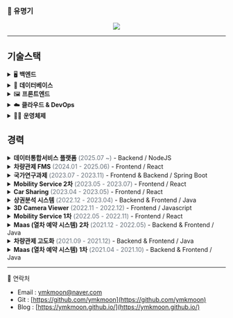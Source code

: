 ### 👋 유명기 

<!--
**ymkmoon/ymkmoon** is a ✨ _special_ ✨ repository because its `README.md` (this file) appears on your GitHub profile.

Here are some ideas to get you started:

- 🔭 I’m currently working on ...
- 🌱 I’m currently learning ...
- 👯 I’m looking to collaborate on ...
- 🤔 I’m looking for help with ...
- 💬 Ask me about ...
- 📫 How to reach me: ...
- 😄 Pronouns: ...
- ⚡ Fun fact: ...
-->

<!-- profile viewers count -->
<div align=center>


![](https://komarev.com/ghpvc/?username=ymkmoon&color=brightgreen)

<!-- [![Hits](https://hits.seeyoufarm.com/api/count/incr/badge.svg?url=https%3A%2F%2Fgithub.com%2Fymkmoon&count_bg=%23BDBDBD&title_bg=%238C8C8C&icon=&icon_color=%23BDBDBD&title=hits&edge_flat=false)](https://hits.seeyoufarm.com) -->

</div>

<!-- Github Stats -->
<!-- [![ymkmoon's github stats](https://github-readme-stats.vercel.app/api?username=ymkmoon&count_private=true&show_icons=true)](https://github.com/ymkmoon/github-readme-stats) -->
<!-- [![Most Used Languages](https://github-readme-stats.vercel.app/api/top-langs/?username=ymkmoon&layout=compact&langs_count=10&hide=css,scss)](https://github.com/ymkmoon/github-readme-stats) -->

<hr>

## 기술스택

<details>
<summary>🖥️ <strong>백엔드</strong></summary>

- **Java**  
  JPA와 MyBatis를 활용한 RESTful API 개발 경험  
- **Node.js**  
  Express 기반의 서버 구축 및 GraphQL API 개발

</details>

<details>
<summary>🧱 <strong>데이터베이스</strong></summary>

- **PostgreSQL**, **MySQL**  
  복잡한 쿼리 작성 및 성능 튜닝 경험 보유

</details>

<details>
<summary>🖼️ <strong>프론트엔드</strong></summary>

- **React**  
  상태 관리 및 컴포넌트 기반 UI 개발

</details>

<details>
<summary>☁️ <strong>클라우드 & DevOps</strong></summary>

- **AWS**  
  EC2, S3, CodeDeploy를 활용한 인프라 구성 및 자동 배포  
- **Docker**  
  개발 환경 컨테이너화 및 배포 자동화 경험  
- **Jenkins**  
  CI/CD 파이프라인 구축 및 운영  
- **Nginx**  
  정적 파일 서빙 및 리버스 프록시 설정 경험

</details>

<details>
<summary>🧑‍💻 <strong>운영체제</strong></summary>

- **Linux**  
  CentOS, Rocky Linux, Ubuntu 환경에서의 서버 운영 및 쉘 스크립트 작성 경험

</details>


## 경력

<details>
<summary><strong>데이터통합서비스 플랫폼</strong> <span style="color:#6a737d;">(2025.07 ~)</span> - Backend / NodeJS</summary>

| 구분           | 내용                                                                                   |
|----------------|----------------------------------------------------------------------------------------|
| 📅 프로젝트 설명 | 각 업무에 대한 결과 입력 및 업무 싸이클을 통한 자동 생성                                            |
| 🎯 담당분야      | Backend, 인프라 관리, DB 구성                                                               |
| 🛠️ 사용기술      | <code>NodeJS</code>, <code>GraphQL</code>, <code>Docker</code>, <code>Nginx</code>              |
| 📝 업무내용      | CRUD API 개발, 스케줄러 개발, 초기스크립트 정리, 도커를 이용한 이미지 생성과 컨테이너 실행                    |

</details>

<details>
<summary><strong>차량관제 FMS</strong> <span style="color:#6a737d;">(2024.01 - 2025.06)</span> - Frontend / React</summary>

| 구분           | 내용                                                                                   |
|----------------|----------------------------------------------------------------------------------------|
| 📅 프로젝트 설명 | 차량 단말(IoT) 데이터를 이용해 차량 관제와 관리를 제공하는 서비스                                         |
| 🎯 담당분야      | Frontend, 담당 AWS 인프라 관리                                                              |
| 🛠️ 사용기술      | <code>React</code>, <code>Nginx</code>, <code>AWS (S3, Codedeploy, EC2)</code>               |
| 📝 업무내용      | 고객용 APP, 관리자용 WEB 신규 개발 및 Github Action과 AWS를 이용한 CICD 구축                              |

</details>

<details>
<summary><strong>국가연구과제</strong> <span style="color:#6a737d;">(2023.07 - 2023.11)</span> - Frontend & Backend / Spring Boot</summary>

| 구분           | 내용                                                                                   |
|----------------|----------------------------------------------------------------------------------------|
| 📅 프로젝트 설명 | 실내 측위 데이터를 이용해 원하는 위치의 예상 값을 계산(보간 처리)하여 제공하는 서비스                                |
| 🎯 담당분야      | Frontend, Backend                                                                      |
| 🛠️ 사용기술      | <code>Spring Boot</code>, <code>Java</code>, <code>React</code>, <code>Typescript</code>, <code>MongoDB</code>, <code>JPA</code>, <code>Querydsl</code> |
| 📝 업무내용      | 실내 측위 데이터 시각화 및 정제, 좌표계 변환과 IDW 보간법을 이용한 데이터 제공                                       |

</details>

<details>
<summary><strong>Mobility Service 2차</strong> <span style="color:#6a737d;">(2023.05 - 2023.07)</span> - Frontend / React</summary>

| 구분           | 내용                                                                                   |
|----------------|----------------------------------------------------------------------------------------|
| 📅 프로젝트 설명 | 렌터카 APP의 관리와 운영을 제공하는 관리자 웹 서비스                                          |
| 🎯 담당분야      | Frontend                                                                              |
| 🛠️ 사용기술      | <code>React</code>, <code>Typescript</code>, <code>Apollo</code>, <code>GraphQL</code>, <code>Kakao Map</code>       |
| 📝 업무내용      | 고객의 추가 요구사항에 대해 수정 및 추가 개발(단말기관련)                                            |

</details>

<details>
<summary><strong>Car Sharing</strong> <span style="color:#6a737d;">(2023.04 - 2023.05)</span> - Frontend / React</summary>

| 구분           | 내용                                                                                   |
|----------------|----------------------------------------------------------------------------------------|
| 📅 프로젝트 설명 | 내부 인력을 위한 렌터카 예약 서비스                                                       |
| 🎯 담당분야      | Frontend                                                                              |
| 🛠️ 사용기술      | <code>React</code>, <code>Typescript</code>, <code>GraphQL</code>, <code>Naver Map</code>                   |
| 📝 업무내용      | 로그인, 회원가입, 차량 예약, 예약 히스토리, 마이페이지 등 개발                                              |

</details>

<details>
<summary><strong>상권분석 시스템</strong> <span style="color:#6a737d;">(2022.12 - 2023.04)</span> - Backend & Frontend / Java</summary>

| 구분           | 내용                                                                                   |
|----------------|----------------------------------------------------------------------------------------|
| 🎯 담당분야      | Backend, Frontend                                                                     |
| 🛠️ 사용기술      | <code>Java</code>, 전자정부 프레임워크, <code>jQuery</code>, <code>Javascript</code>                             |
| 📝 업무내용      | 기존 환경 분석하여 로컬 환경 빌드 및 실행과 운영 환경 배포까지의 흐름 문서화                                   |

</details>

<details>
<summary><strong>3D Camera Viewer</strong> <span style="color:#6a737d;">(2022.11 - 2022.12)</span> - Frontend / Javascript</summary>

| 구분           | 내용                                                                                   |
|----------------|----------------------------------------------------------------------------------------|
| 📅 프로젝트 설명 | 실내 이미지를 이용한 파노라마 뷰 제공 및 이미지 거리·너비 계산 서비스                                     |
| 🎯 담당분야      | Frontend                                                                              |
| 🛠️ 사용기술      | <code>pannellum</code>, <code>Javascript</code>, HTML5-Canvas                                               |
| 📝 업무내용      | 실내 이미지 시각화 및 이미지 내 거리 측정 웹 페이지 개발                                              |

</details>

<details>
<summary><strong>Mobility Service 1차</strong> <span style="color:#6a737d;">(2022.05 - 2022.11)</span> - Frontend / React</summary>

| 구분           | 내용                                                                                   |
|----------------|----------------------------------------------------------------------------------------|
| 📅 프로젝트 설명 | 렌터카 APP의 관리와 운영을 제공하는 관리자 웹 서비스                                           |
| 🎯 담당분야      | Frontend                                                                              |
| 🛠️ 사용기술      | <code>React</code>, <code>Typescript</code>, <code>Apollo</code>, <code>GraphQL</code>, <code>Kakao Map</code>         |
| 📝 업무내용      | 렌터카 스케줄표 생성과 차량 예약 및 배차 화면 개발                                             |

</details>

<details>
<summary><strong>Maas (열차 예약 시스템) 2차</strong> <span style="color:#6a737d;">(2021.12 - 2022.05)</span> - Backend & Frontend / Java</summary>

| 구분           | 내용                                                                                   |
|----------------|----------------------------------------------------------------------------------------|
| 📅 프로젝트 설명 | 일본 내 열차 예약 서비스                                                                |
| 🎯 담당분야      | Backend, Frontend                                                                     |
| 🛠️ 사용기술      | <code>Java</code>, <code>JSP</code>, <code>Spring Boot</code>, AWS Cognito                                      |
| 📝 업무내용      | AWS Cognito 기반 유저 관리, 특급 열차 티켓 변경 및 환불 개발                                         |

</details>

<details>
<summary><strong>차량관제 고도화</strong> <span style="color:#6a737d;">(2021.09 - 2021.12)</span> - Backend & Frontend / Java</summary>

| 구분           | 내용                                                                                   |
|----------------|----------------------------------------------------------------------------------------|
| 🎯 담당분야      | Backend, Frontend                                                                     |
| 🛠️ 사용기술      | <code>Java</code>, <code>JSP</code>, Spring Framework, Geosoft Map, Olleh Map, Javascript                                |
| 📝 업무내용      | 차량 관제 시스템 고도화(지도 변경), 데이터 시각화 및 지도 기반 Polyline, Polygon 기능 추가                       |

</details>

<details>
<summary><strong>Maas (열차 예약 시스템) 1차</strong> <span style="color:#6a737d;">(2021.04 - 2021.10)</span> - Backend & Frontend / Java</summary>

| 구분           | 내용                                                                                   |
|----------------|----------------------------------------------------------------------------------------|
| 📅 프로젝트 설명 | 일본 내 열차 예약 서비스                                                                |
| 🎯 담당분야      | Backend, Frontend                                                                     |
| 🛠️ 사용기술      | <code>Java</code>, <code>JSP</code>, <code>Spring Boot</code>, AWS Cognito, Javascript                       |
| 📝 업무내용      | AWS Cognito 기반 유저 관리, 열차 티켓 예약, 구매, 마이페이지 개발                                              |

</details>


<hr>

💬 연락처
 * Email : [ymkmoon@naver.com](mailto:ymkmoon@naver.com)
 * Git : [https://github.com/ymkmoon](https://github.com/ymkmoon)
 * Blog : [https://ymkmoon.github.io/](https://ymkmoon.github.io/)
